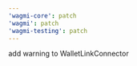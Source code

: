 ```yaml
---
'wagmi-core': patch
'wagmi': patch
'wagmi-testing': patch
---
```


add warning to WalletLinkConnector

